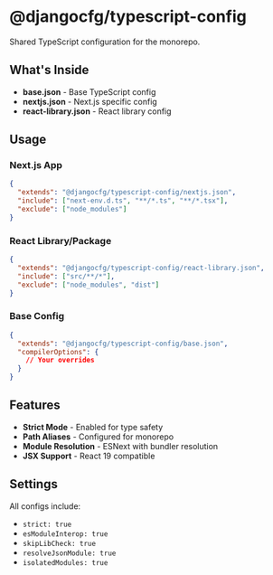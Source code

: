 # @djangocfg/typescript-config

Shared TypeScript configuration for the monorepo.

## What's Inside

- **base.json** - Base TypeScript config
- **nextjs.json** - Next.js specific config
- **react-library.json** - React library config

## Usage

### Next.js App

```json
{
  "extends": "@djangocfg/typescript-config/nextjs.json",
  "include": ["next-env.d.ts", "**/*.ts", "**/*.tsx"],
  "exclude": ["node_modules"]
}
```

### React Library/Package

```json
{
  "extends": "@djangocfg/typescript-config/react-library.json",
  "include": ["src/**/*"],
  "exclude": ["node_modules", "dist"]
}
```

### Base Config

```json
{
  "extends": "@djangocfg/typescript-config/base.json",
  "compilerOptions": {
    // Your overrides
  }
}
```

## Features

- **Strict Mode** - Enabled for type safety
- **Path Aliases** - Configured for monorepo
- **Module Resolution** - ESNext with bundler resolution
- **JSX Support** - React 19 compatible

## Settings

All configs include:
- `strict: true`
- `esModuleInterop: true`
- `skipLibCheck: true`
- `resolveJsonModule: true`
- `isolatedModules: true`
